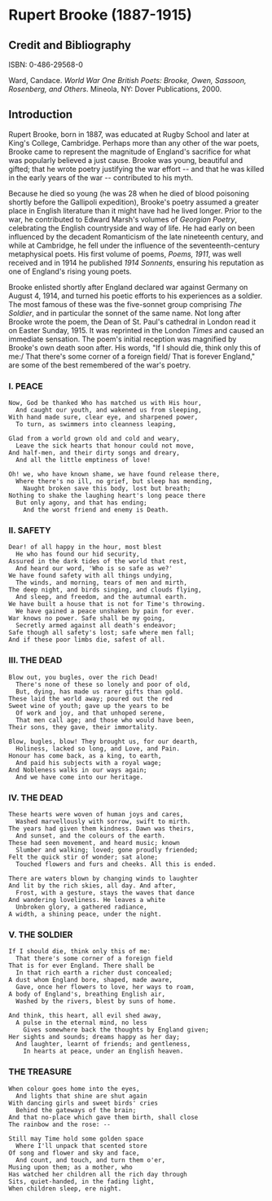 # Rupert Brooke (1887-1915)

## Credit and Bibliography

ISBN: 0-486-29568-0

Ward, Candace. _World War One British Poets: Brooke, Owen, Sassoon, Rosenberg, and Others_. Mineola, NY: Dover Publications, 2000.

## Introduction

Rupert Brooke, born in 1887, was educated at Rugby School and later at King's College, Cambridge. Perhaps more than any other of the war poets, Brooke came to represent the magnitude of England's sacrifice for what was popularly believed a just cause. Brooke was young, beautiful and gifted; that he wrote poetry justifying the war effort -- and that he was killed in the early years of the war -- contributed to his myth.

Because he died so young (he was 28 when he died of blood poisoning shortly before the Gallipoli expedition), Brooke's poetry assumed a greater place in English literature than it might have had he lived longer. Prior to the war, he contributed to Edward Marsh's volumes of _Georgian Poetry_, celebrating the English countryside and way of life. He had early on been influenced by the decadent Romanticism of the late nineteenth century, and while at Cambridge, he fell under the influence of the seventeenth-century metaphysical poets. His first volume of poems, _Poems, 1911_, was well received and in 1914 he published _1914 Sonnents_, ensuring his reputation as one of England's rising young poets.

Brooke enlisted shortly after England declared war against Germany on August 4, 1914, and turned his poetic efforts to his experiences as a soldier. The most famous of these was the five-sonnet group comprising _The Soldier_, and in particular the sonnet of the same name. Not long after Brooke wrote the poem, the Dean of St. Paul's cathedral in London read it on Easter Sunday, 1915. It was reprinted in the London _Times_ and caused an immediate sensation. The poem's initial reception was magnified by Brooke's own death soon after. His words, "If I should die, think only this of me:/ That there's some corner of a foreign field/ That is forever England," are some of the best remembered of the war's poetry.

### I. PEACE

```
Now, God be thanked Who has matched us with His hour,
  And caught our youth, and wakened us from sleeping,
With hand made sure, clear eye, and sharpened power,
  To turn, as swimmers into cleanness leaping,

Glad from a world grown old and cold and weary,
  Leave the sick hearts that honour could not move,
And half-men, and their dirty songs and dreary,
  And all the little emptiness of love!

Oh! we, who have known shame, we have found release there,
  Where there's no ill, no grief, but sleep has mending,
    Naught broken save this body, lost but breath;
Nothing to shake the laughing heart's long peace there
  But only agony, and that has ending;
    And the worst friend and enemy is Death.
```

### II. SAFETY

```
Dear! of all happy in the hour, most blest
  He who has found our hid security,
Assured in the dark tides of the world that rest,
  And heard our word, 'Who is so safe as we?'
We have found safety with all things undying,
  The winds, and morning, tears of men and mirth,
The deep night, and birds singing, and clouds flying,
  And sleep, and freedom, and the autumnal earth.
We have built a house that is not for Time's throwing.
  We have gained a peace unshaken by pain for ever.
War knows no power. Safe shall be my going,
  Secretly armed against all death's endeavor;
Safe though all safety's lost; safe where men fall;
And if these poor limbs die, safest of all.
```

### III. THE DEAD

```
Blow out, you bugles, over the rich Dead!
  There's none of these so lonely and poor of old,
  But, dying, has made us rarer gifts than gold.
These laid the world away; poured out the red
Sweet wine of youth; gave up the years to be
  Of work and joy, and that unhoped serene,
  That men call age; and those who would have been,
Their sons, they gave, their immortality.

Blow, bugles, blow! They brought us, for our dearth,
  Holiness, lacked so long, and Love, and Pain.
Honour has come back, as a king, to earth,
  And paid his subjects with a royal wage;
And Nobleness walks in our ways again;
  And we have come into our heritage.
```

### IV. THE DEAD

```
These hearts were woven of human joys and cares,
  Washed marvellously with sorrow, swift to mirth.
The years had given them kindness. Dawn was theirs,
  And sunset, and the colours of the earth.
These had seen movement, and heard music; known
  Slumber and walking; loved; gone proudly friended;
Felt the quick stir of wonder; sat alone;
  Touched flowers and furs and cheeks. All this is ended.

There are waters blown by changing winds to laughter
And lit by the rich skies, all day. And after,
  Frost, with a gesture, stays the waves that dance
And wandering loveliness. He leaves a white
  Unbroken glory, a gathered radiance,
A width, a shining peace, under the night.
```

### V. THE SOLDIER

```
If I should die, think only this of me:
  That there's some corner of a foreign field
That is for ever England. There shall be
  In that rich earth a richer dust concealed;
A dust whom England bore, shaped, made aware,
  Gave, once her flowers to love, her ways to roam,
A body of England's, breathing English air,
  Washed by the rivers, blest by suns of home.

And think, this heart, all evil shed away,
  A pulse in the eternal mind, no less
    Gives somewhere back the thoughts by England given;
Her sights and sounds; dreams happy as her day;
  And laughter, learnt of friends; and gentleness,
    In hearts at peace, under an English heaven.
```

### THE TREASURE

```
When colour goes home into the eyes,
  And lights that shine are shut again
With dancing girls and sweet birds' cries
  Behind the gateways of the brain;
And that no-place which gave them birth, shall close
The rainbow and the rose: --

Still may Time hold some golden space
  Where I'll unpack that scented store
Of song and flower and sky and face,
  And count, and touch, and turn them o'er,
Musing upon them; as a mother, who
Has watched her children all the rich day through
Sits, quiet-handed, in the fading light,
When children sleep, ere night.
```